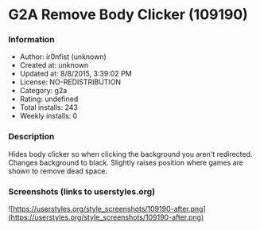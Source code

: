 # G2A Remove Body Clicker (109190)

### Information
- Author: ir0nfist (unknown)
- Created at: unknown
- Updated at: 8/8/2015, 3:39:02 PM
- License: NO-REDISTRIBUTION
- Category: g2a
- Rating: undefined
- Total installs: 243
- Weekly installs: 0


### Description
Hides body clicker so when clicking the background you aren't redirected.  Changes background to black.  Slightly raises position where games are shown to remove dead space.


### Screenshots (links to userstyles.org)
![https://userstyles.org/style_screenshots/109190-after.png](https://userstyles.org/style_screenshots/109190-after.png)


